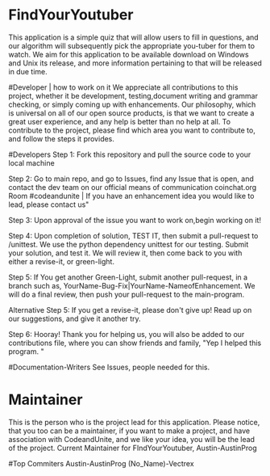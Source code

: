 
# FindYourYoutuber

This application is a simple quiz that will allow users to fill in questions, and our algorithm will subsequently pick the appropriate you-tuber for them to watch. We aim for this application to be available download on Windows and Unix its release, and 
more information pertaining to that will be released in due time.  

#Developer | how to work on it
We appreciate all contributions to this project, whether it be development, testing,document writing and grammar checking, or simply coming up with enhancements.
Our philosophy, which is universal on all of our open source products, is that we want to create a great user experience, and any help is better than no help at all. 
 To contribute to the project, please  find which area you want to contribute to, and follow the steps it provides. 
 
 #Developers 
Step 1: Fork this repository  and  pull the source code to your local machine

Step 2: Go to main repo, and go to Issues, find any Issue that is open, and contact the dev team on our official means of communication coinchat.org Room #codeandunite | If you have an enhancement idea you would like to lead, please contact us"

Step 3: Upon approval of the issue you want to work on,begin working on it! 

Step 4: Upon completion of solution, TEST IT, then submit a pull-request to /unittest. We use the python dependency  unittest for our testing. Submit your solution, and  test it. We will review it, then come back to you with either a revise-it, or green-light. 

Step 5: If You get  another Green-Light, submit another pull-request, in a branch such as, YourName-Bug-Fix|YourName-NameofEnhancement.  We will do a final review, then push your pull-request to the main-program. 

Alternative Step 5:  If you get a revise-it, please don't give up! Read up on our suggestions, and give it another try.

Step 6: Hooray! Thank you for helping us, you will also be added to our contributions file, where you can show friends and family, "Yep I helped this program. "


#Documentation-Writers 
See Issues, people needed for this. 

# Maintainer 
This is the person who is the project lead for this application. Please notice, that you too can be a maintainer, if you want to make a project, and have association with CodeandUnite, and we like your idea, you will be the lead of the project. 
Current Maintainer for FIndYourYoutuber,
Austin-AustinProg

#Top Commiters
Austin-AustinProg
(No_Name)-Vectrex
